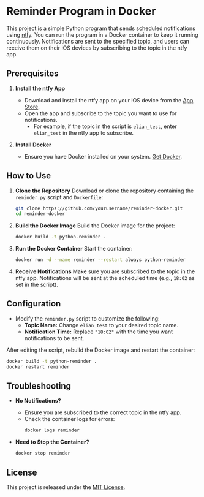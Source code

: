 # Reminder Program in Docker

This project is a simple Python program that sends scheduled notifications using [ntfy](https://ntfy.sh). You can run the program in a Docker container to keep it running continuously. Notifications are sent to the specified topic, and users can receive them on their iOS devices by subscribing to the topic in the ntfy app.

## Prerequisites

1. **Install the ntfy App**
   - Download and install the ntfy app on your iOS device from the [App Store](https://apps.apple.com).
   - Open the app and subscribe to the topic you want to use for notifications.
     - For example, if the topic in the script is `elian_test`, enter `elian_test` in the ntfy app to subscribe.

2. **Install Docker**
   - Ensure you have Docker installed on your system. [Get Docker](https://docs.docker.com/get-docker/).

## How to Use

1. **Clone the Repository**
   Download or clone the repository containing the `reminder.py` script and `Dockerfile`:
   ```bash
   git clone https://github.com/yourusername/reminder-docker.git
   cd reminder-docker
   ```

2. **Build the Docker Image**
   Build the Docker image for the project:
   ```bash
   docker build -t python-reminder .
   ```

3. **Run the Docker Container**
   Start the container:
   ```bash
   docker run -d --name reminder --restart always python-reminder
   ```

4. **Receive Notifications**
   Make sure you are subscribed to the topic in the ntfy app. Notifications will be sent at the scheduled time (e.g., `18:02` as set in the script).

## Configuration

- Modify the `reminder.py` script to customize the following:
  - **Topic Name:** Change `elian_test` to your desired topic name.
  - **Notification Time:** Replace `"18:02"` with the time you want notifications to be sent.

After editing the script, rebuild the Docker image and restart the container:
```bash
docker build -t python-reminder .
docker restart reminder
```

## Troubleshooting

- **No Notifications?**
  - Ensure you are subscribed to the correct topic in the ntfy app.
  - Check the container logs for errors:
    ```bash
    docker logs reminder
    ```

- **Need to Stop the Container?**
  ```bash
  docker stop reminder
  ```

## License

This project is released under the [MIT License](https://opensource.org/licenses/MIT).


